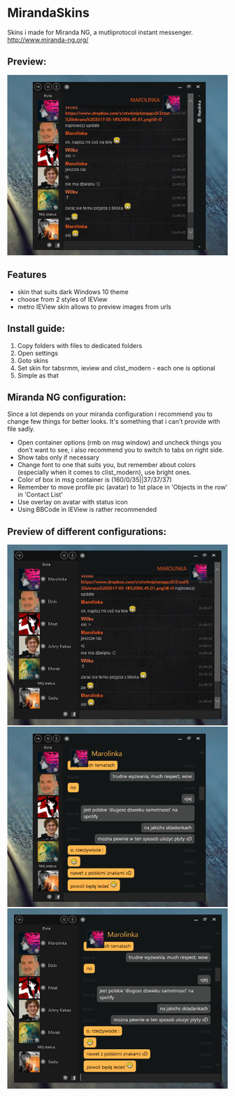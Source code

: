 # MirandaSkins

Skins i made for Miranda NG, a mutliprotocol instant messenger. 
http://www.miranda-ng.org/

## Preview:
![Preview 1](https://raw.githubusercontent.com/Aztek92/MirandaSkins/master/preview-1.png)

## Features
* skin that suits dark Windows 10 theme
* choose from 2 styles of IEView
* metro IEView skin allows to preview images from urls

## Install guide:
1. Copy folders with files to dedicated folders
2. Open settings 
3. Goto skins
4. Set skin for tabsrmm, ieview and clist_modern - each one is optional
5. Simple as that

## Miranda NG configuration:
Since a lot depends on your miranda configuration i recommend you to change few things for better looks. It's something that i can't provide with file sadly.
* Open container options (rmb on msg window) and uncheck things you don't want to see, i also recommend you to switch to tabs on right side.
* Show tabs only if necessary
* Change font to one that suits you, but remember about colors (especially when it comes to clist_modern), use bright ones.
* Color of box in msg container is (160/0/35||37/37/37)
* Remember to move profile pic (avatar) to 1st place in 'Objects in the row' in 'Contact List'
* Use overlay on avatar with status icon
* Using BBCode in IEView is rather recommended

## Preview of different configurations:
![Preview 2](https://raw.githubusercontent.com/Aztek92/MirandaSkins/master/preview-2.png)
![Preview 3](https://raw.githubusercontent.com/Aztek92/MirandaSkins/master/preview-3.png)
![Preview 4](https://raw.githubusercontent.com/Aztek92/MirandaSkins/master/preview-4.png)
